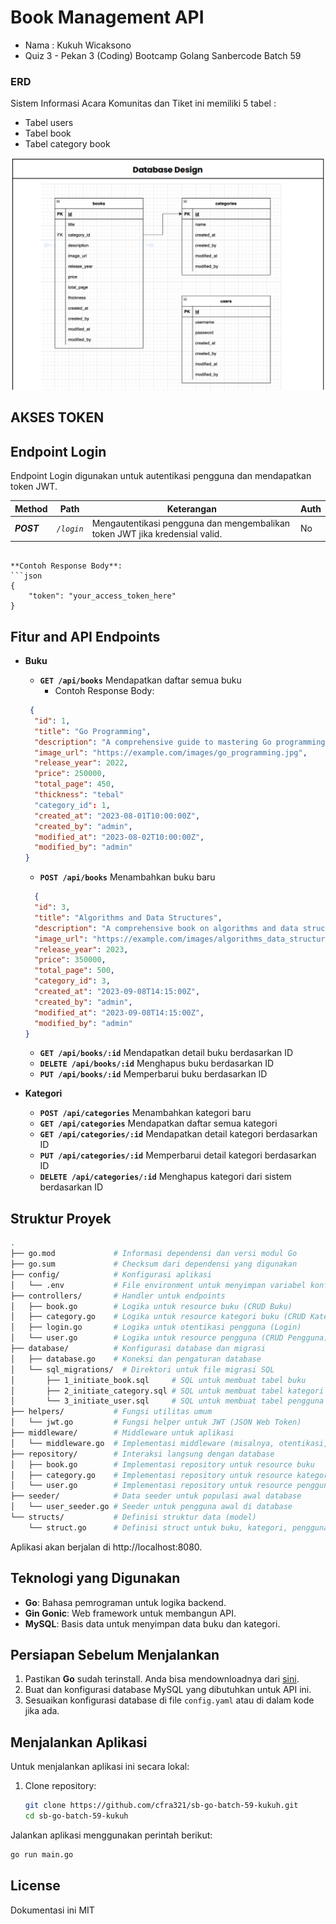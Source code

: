 # Book Management API
<ul>
<li>Nama : Kukuh Wicaksono</li>
<li>Quiz 3 - Pekan 3 (Coding) Bootcamp Golang Sanbercode Batch 59</li>
</ul>


### ERD
Sistem Informasi Acara Komunitas dan Tiket ini memiliki 5 tabel :
<ul>
<li>Tabel users</li>
<li>Tabel book</li>
<li>Tabel category book</li>
</ul>
<img src="documentation/Database_design.png">

## AKSES TOKEN

## Endpoint Login 
Endpoint Login digunakan untuk autentikasi pengguna dan mendapatkan token JWT.

Method | Path | Keterangan | Auth
------------- | ------------- | ------------- | -------------
***POST*** | *`/login`* | Mengautentikasi pengguna dan mengembalikan token JWT jika kredensial valid. | No 

```

**Contoh Response Body**:
```json
{
    "token": "your_access_token_here"
}
```

## Fitur and API Endpoints

- **Buku**
  - **`GET /api/books`**             Mendapatkan daftar semua buku
      - Contoh Response Body:     
  ```json
   {
    "id": 1,
    "title": "Go Programming",
    "description": "A comprehensive guide to mastering Go programming.",
    "image_url": "https://example.com/images/go_programming.jpg",
    "release_year": 2022,
    "price": 250000,
    "total_page": 450,
    "thickness": "tebal"
    "category_id": 1,
    "created_at": "2023-08-01T10:00:00Z",
    "created_by": "admin",
    "modified_at": "2023-08-02T10:00:00Z",
    "modified_by": "admin"
  }
  ```
  - **`POST /api/books`**            Menambahkan buku baru
  ```json
    {
    "id": 3,
    "title": "Algorithms and Data Structures",
    "description": "A comprehensive book on algorithms and data structures for computer science enthusiasts.",
    "image_url": "https://example.com/images/algorithms_data_structures.jpg",
    "release_year": 2023,
    "price": 350000,
    "total_page": 500,
    "category_id": 3,
    "created_at": "2023-09-08T14:15:00Z",
    "created_by": "admin",
    "modified_at": "2023-09-08T14:15:00Z",
    "modified_by": "admin"
  }
  ```
  - **`GET /api/books/:id`**         Mendapatkan detail buku berdasarkan ID
  - **`DELETE /api/books/:id`**      Menghapus buku berdasarkan ID
  - **`PUT /api/books/:id`**         Memperbarui buku berdasarkan ID
  
  
- **Kategori**
  - **`POST /api/categories`**       Menambahkan kategori baru
  - **`GET /api/categories`**        Mendapatkan daftar semua kategori
  - **`GET /api/categories/:id`**    Mendapatkan detail kategori berdasarkan ID
  - **`PUT /api/categories/:id`**    Memperbarui detail kategori berdasarkan ID
  - **`DELETE /api/categories/:id`** Menghapus kategori dari sistem berdasarkan ID

## Struktur Proyek

```bash
.
├── go.mod             # Informasi dependensi dan versi modul Go
├── go.sum             # Checksum dari dependensi yang digunakan
├── config/            # Konfigurasi aplikasi
│   └── .env           # File environment untuk menyimpan variabel konfigurasi
├── controllers/       # Handler untuk endpoints
│   ├── book.go        # Logika untuk resource buku (CRUD Buku)
│   ├── category.go    # Logika untuk resource kategori buku (CRUD Kategori)
│   ├── login.go       # Logika untuk otentikasi pengguna (Login)
│   └── user.go        # Logika untuk resource pengguna (CRUD Pengguna)
├── database/          # Konfigurasi database dan migrasi
│   ├── database.go    # Koneksi dan pengaturan database
│   └── sql_migrations/  # Direktori untuk file migrasi SQL
│       ├── 1_initiate_book.sql     # SQL untuk membuat tabel buku
│       ├── 2_initiate_category.sql # SQL untuk membuat tabel kategori
│       └── 3_initiate_user.sql     # SQL untuk membuat tabel pengguna
├── helpers/           # Fungsi utilitas umum
│   └── jwt.go         # Fungsi helper untuk JWT (JSON Web Token)
├── middleware/        # Middleware untuk aplikasi
│   └── middleware.go  # Implementasi middleware (misalnya, otentikasi, logging)
├── repository/        # Interaksi langsung dengan database
│   ├── book.go        # Implementasi repository untuk resource buku
│   ├── category.go    # Implementasi repository untuk resource kategori
│   └── user.go        # Implementasi repository untuk resource pengguna
├── seeder/            # Data seeder untuk populasi awal database
│   └── user_seeder.go # Seeder untuk pengguna awal di database
└── structs/           # Definisi struktur data (model)
    └── struct.go      # Definisi struct untuk buku, kategori, pengguna, dll.

```

Aplikasi akan berjalan di http://localhost:8080.


  
## Teknologi yang Digunakan

- **Go**: Bahasa pemrograman untuk logika backend.
- **Gin Gonic**: Web framework untuk membangun API.
- **MySQL**: Basis data untuk menyimpan data buku dan kategori.

## Persiapan Sebelum Menjalankan

1. Pastikan **Go** sudah terinstall. Anda bisa mendownloadnya dari [sini](https://golang.org/dl/).
2. Buat dan konfigurasi database MySQL yang dibutuhkan untuk API ini.
3. Sesuaikan konfigurasi database di file `config.yaml` atau di dalam kode jika ada.

## Menjalankan Aplikasi

Untuk menjalankan aplikasi ini secara lokal:

1. Clone repository:
   ```bash
   git clone https://github.com/cfra321/sb-go-batch-59-kukuh.git
   cd sb-go-batch-59-kukuh

Jalankan aplikasi menggunakan perintah berikut:

```bash
go run main.go
```

## License

Dokumentasi ini MIT


